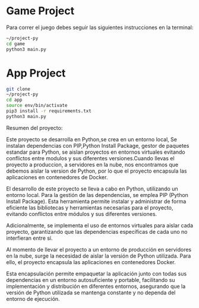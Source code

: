 # Game Project

Para correr el juego debes seguir las siguientes instrucciones en la terminal:
```sh
~/project-py
cd game
python3 main.py
```
# App Project

```sh
git clone
~/project-py
cd app
source env/bin/activate
pip3 install -r requirements.txt
python3 main.py
```
Resumen del proyecto:

Este proyecto se desarrolla en Python,se crea en un entorno local,
Se instalan dependencias con PIP,Python Install Package, gestor de paquetes estandar
para Python, se aislan proyectos en entornos virtuales evitando conflictos entre modulos y sus diferentes versiones.Cuando llevas el proyecto a produccion, a servidores en la nube, nos encontramos que debemos aislar la version de Python, por lo que el proyecto encapsula las aplicaciones en contenedores de Docker.

El desarrollo de este proyecto se lleva a cabo en Python, utilizando un entorno local. Para la gestión de las dependencias, se emplea PIP (Python Install Package). Esta herramienta permite instalar y administrar de forma eficiente las bibliotecas y herramientas necesarias para el proyecto, evitando conflictos entre módulos y sus diferentes versiones.

Adicionalmente, se implementa el uso de entornos virtuales para aislar cada proyecto, garantizando que las dependencias específicas de cada uno no interfieran entre sí.

Al momento de llevar el proyecto a un entorno de producción en servidores en la nube, surge la necesidad de aislar la versión de Python utilizada. Para ello, el proyecto encapsula las aplicaciones en contenedores Docker.

Esta encapsulación permite empaquetar la aplicación junto con todas sus dependencias en un entorno autosuficiente y portable, facilitando su implementación y distribución en diferentes entornos, asegurando que la versión de Python utilizada se mantenga constante y no dependa del entorno de ejecución.